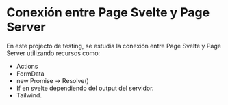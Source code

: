 # Conexión entre Page Svelte y Page Server

En este projecto de testing, se estudia la conexión entre Page Svelte y Page Server utilizando recursos como:
- Actions
- FormData 
- new Promise -> Resolve()
- If en svelte dependiendo del output del servidor.
- Tailwind.